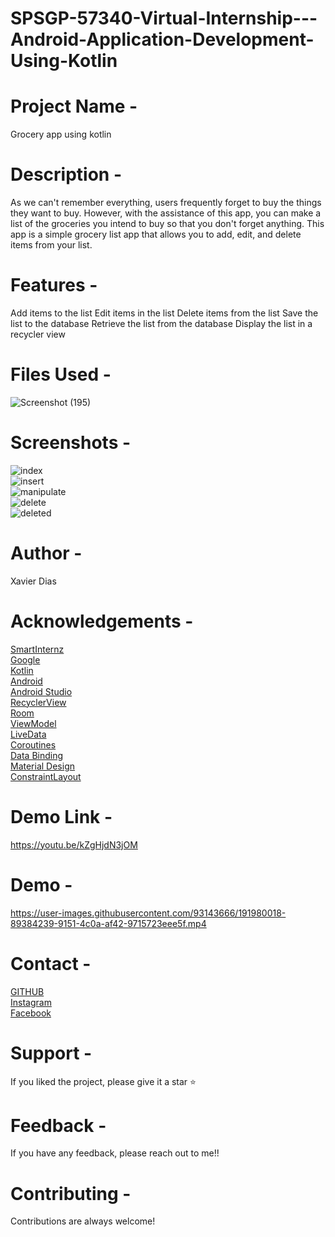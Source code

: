 ﻿# SPSGP-57340-Virtual-Internship---Android-Application-Development-Using-Kotlin
# Project Name -
Grocery app using kotlin

# Description -
As we can't remember everything, users frequently forget to buy the things they want to buy. However, with the assistance of this app, you can make a list of the groceries you intend to buy so that you don't forget anything.
This app is a simple grocery list app that allows you to add, edit, and delete items from your list.

# Features -
Add items to the list
Edit items in the list
Delete items from the list
Save the list to the database
Retrieve the list from the database
Display the list in a recycler view

# Files Used - 
![Screenshot (195)](https://user-images.githubusercontent.com/93143666/191060867-d8319ef5-8b35-4129-8e93-23f0f018ea4a.png)


# Screenshots - 
![index](https://user-images.githubusercontent.com/93143666/191061460-f27c1e5a-dd15-4215-b50f-d55371b82469.jpg)<br/>
![insert](https://user-images.githubusercontent.com/93143666/191061495-0ccaf294-a47d-4971-b4ab-969835a059f6.jpg)<br/>
![manipulate](https://user-images.githubusercontent.com/93143666/191061519-a04e84fe-dcc0-4882-85c4-b5db71e26229.jpg)<br/>
![delete](https://user-images.githubusercontent.com/93143666/191061548-3a466a29-3a30-4bbb-b637-41fb004d3070.jpg)<br/>
![deleted](https://user-images.githubusercontent.com/93143666/191061568-d74c7be1-6870-4805-ae0d-f765e8e12960.jpg)<br/>



# Author - 
Xavier Dias

# Acknowledgements -
[SmartInternz](https://smartinternz.com/) <br/>
[Google](https://www.google.com/)<br/>
[Kotlin](https://kotlinlang.org/)<br/>
[Android](https://developer.android.com/)<br/>
[Android Studio](https://developer.android.com/studio)<br/>
[RecyclerView](https://developer.android.com/develop/ui/views/layout/recyclerview)<br/>
[Room](https://developer.android.com/training/data-storage/room)<br/>
[ViewModel](https://developer.android.com/topic/libraries/architecture/viewmodel)<br/>
[LiveData](https://developer.android.com/topic/libraries/architecture/livedata)<br/>
[Coroutines](https://developer.android.com/kotlin/coroutines)<br/>
[Data Binding](https://developer.android.com/topic/libraries/data-binding)<br/>
[Material Design](https://material.io/develop/android)<br/>
[ConstraintLayout](https://developer.android.com/reference/androidx/constraintlayout/widget/ConstraintLayout)<br/>

# Demo Link -

https://youtu.be/kZgHjdN3jOM

# Demo - 
https://user-images.githubusercontent.com/93143666/191980018-89384239-9151-4c0a-af42-9715723eee5f.mp4




# Contact -
[GITHUB](https://github.com/Xavi007)<br/>
[Instagram](https://www.instagram.com/xavierdias07/)<br/>
[Facebook](https://www.facebook.com/profile.php?id=100017097121241)<br/>


# Support -
If you liked the project, please give it a star ⭐

# Feedback -
If you have any feedback, please reach out to me!!

# Contributing -
Contributions are always welcome!


